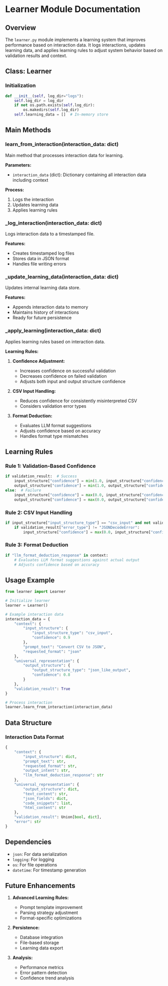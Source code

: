 # Learner Module Documentation

## Overview
The `learner.py` module implements a learning system that improves performance based on interaction data. It logs interactions, updates learning data, and applies learning rules to adjust system behavior based on validation results and context.

## Class: Learner

### Initialization
```python
def __init__(self, log_dir="logs"):
    self.log_dir = log_dir
    if not os.path.exists(self.log_dir):
        os.makedirs(self.log_dir)
    self.learning_data = []  # In-memory store
```

## Main Methods

### learn_from_interaction(interaction_data: dict)
Main method that processes interaction data for learning.

**Parameters:**
- `interaction_data` (dict): Dictionary containing all interaction data including context

**Process:**
1. Logs the interaction
2. Updates learning data
3. Applies learning rules

### _log_interaction(interaction_data: dict)
Logs interaction data to a timestamped file.

**Features:**
- Creates timestamped log files
- Stores data in JSON format
- Handles file writing errors

### _update_learning_data(interaction_data: dict)
Updates internal learning data store.

**Features:**
- Appends interaction data to memory
- Maintains history of interactions
- Ready for future persistence

### _apply_learning(interaction_data: dict)
Applies learning rules based on interaction data.

**Learning Rules:**
1. **Confidence Adjustment:**
   - Increases confidence on successful validation
   - Decreases confidence on failed validation
   - Adjusts both input and output structure confidence

2. **CSV Input Handling:**
   - Reduces confidence for consistently misinterpreted CSV
   - Considers validation error types

3. **Format Deduction:**
   - Evaluates LLM format suggestions
   - Adjusts confidence based on accuracy
   - Handles format type mismatches

## Learning Rules

### Rule 1: Validation-Based Confidence
```python
if validation_result:  # Success
    input_structure["confidence"] = min(1.0, input_structure["confidence"] + 0.05)
    output_structure["confidence"] = min(1.0, output_structure["confidence"] + 0.05)
else:  # Failure
    input_structure["confidence"] = max(0.0, input_structure["confidence"] - 0.1)
    output_structure["confidence"] = max(0.0, output_structure["confidence"] - 0.1)
```

### Rule 2: CSV Input Handling
```python
if input_structure["input_structure_type"] == "csv_input" and not validation_result["valid"]:
    if validation_result["error_type"] != "JSONDecodeError":
        input_structure["confidence"] = max(0.0, input_structure["confidence"] - 0.1)
```

### Rule 3: Format Deduction
```python
if "llm_format_deduction_response" in context:
    # Evaluates LLM format suggestions against actual output
    # Adjusts confidence based on accuracy
```

## Usage Example
```python
from learner import Learner

# Initialize learner
learner = Learner()

# Example interaction data
interaction_data = {
    "context": {
        "input_structure": {
            "input_structure_type": "csv_input",
            "confidence": 0.9
        },
        "prompt_text": "Convert CSV to JSON",
        "requested_format": "json"
    },
    "universal_representation": {
        "output_structure": {
            "output_structure_type": "json_like_output",
            "confidence": 0.8
        }
    },
    "validation_result": True
}

# Process interaction
learner.learn_from_interaction(interaction_data)
```

## Data Structure

### Interaction Data Format
```python
{
    "context": {
        "input_structure": dict,
        "prompt_text": str,
        "requested_format": str,
        "output_intent": str,
        "llm_format_deduction_response": str
    },
    "universal_representation": {
        "output_structure": dict,
        "text_content": str,
        "json_fields": dict,
        "code_snippets": list,
        "html_content": str
    },
    "validation_result": Union[bool, dict],
    "error": str
}
```

## Dependencies
- `json`: For data serialization
- `logging`: For logging
- `os`: For file operations
- `datetime`: For timestamp generation

## Future Enhancements
1. **Advanced Learning Rules:**
   - Prompt template improvement
   - Parsing strategy adjustment
   - Format-specific optimizations

2. **Persistence:**
   - Database integration
   - File-based storage
   - Learning data export

3. **Analysis:**
   - Performance metrics
   - Error pattern detection
   - Confidence trend analysis 